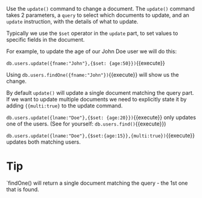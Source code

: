 Use the `update()` command to change a document. The `update()` command takes 2 parameters, a `query` to select which documents
to update, and an `update` instruction, with the details of what to update.

Typically we use the `$set` operator in the `update` part, to set values to specific fields in the document.

For example, to update the age of our John Doe user we will do this:

`db.users.update({fname:"John"},{$set: {age:50}})`{{execute}}

Using `db.users.findOne({fname:"John"})`{{execute}} will show us the change.

By default `update()` will update a single document matching the query part. If we want to update multiple documents we need to explicitly state it
by adding `{{multi:true}` to the update command.


`db.users.update({lname:"Doe"},{$set: {age:20}})`{{execute}} only updates one of the users. (See for yourself: `db.users.find()`{{execute}})


`db.users.update({lname:"Doe"},{$set:{age:15}},{multi:true})`{{execute}} updates both matching users.

# Tip
`findOne() will return a single document matching the query - the 1st one that is found.
